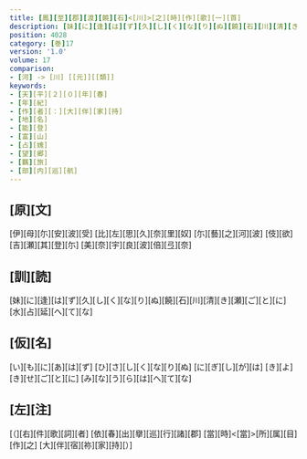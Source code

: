 ```yaml
---
title: [鳳][至][郡][渡][饒][石]<[川]>[之][時][作][歌][一][首]
description: [妹][に][逢][は][ず][久][し][く][な][り][ぬ][饒][石][川][清][き][瀬][ご][と][に][水][占][延][へ][て][な]
position: 4028
category: [巻]17
version: '1.0'
volume: 17
comparison:
- [河] -> [川] [[元]][[類]]
keywords:
- [天][平][２][０][年][春]
- [年][紀]
- [作][者][：][大][伴][家][持]
- [地][名]
- [能][登]
- [富][山]
- [占][媿]
- [望][郷]
- [羈][旅]
- [部][内][巡][航]
---
```


## [原][文]

[伊][母][尓][安][波][受] [比][左][思][久][奈][里][奴] [尓][藝][之][河][波] [伎][欲][吉][瀬][其][登][尓] [美][奈][宇][良][波][倍][弖][奈]

## [訓][読]

[妹][に][逢][は][ず][久][し][く][な][り][ぬ][饒][石][川][清][き][瀬][ご][と][に][水][占][延][へ][て][な]

## [仮][名]

[い][も][に][あ][は][ず] [ひ][さ][し][く][な][り][ぬ] [に][ぎ][し][が][は] [き][よ][き][せ][ご][と][に] [み][な][う][ら][は][へ][て][な]

## [左][注]

[（][右][件][歌][詞][者] [依][春][出][擧][巡][行][諸][郡] [當][時]<[當]>[所][属][目][作][之] [大][伴][宿][祢][家][持][）]
